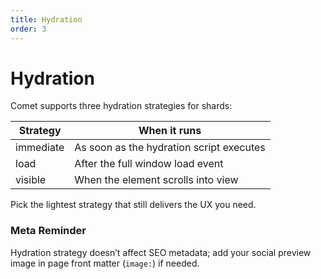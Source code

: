 ```yaml
---
title: Hydration
order: 3
---
```


# Hydration

Comet supports three hydration strategies for shards:

| Strategy | When it runs |
|----------|--------------|
| immediate | As soon as the hydration script executes |
| load | After the full window load event |
| visible | When the element scrolls into view |

Pick the lightest strategy that still delivers the UX you need.

### Meta Reminder

Hydration strategy doesn’t affect SEO metadata; add your social preview image in page front matter (`image:`) if needed.
